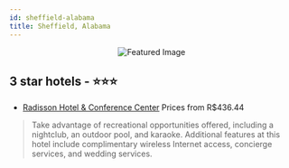 ```yaml
---
id: sheffield-alabama
title: Sheffield, Alabama
---
```


<center><img src="https://i.travelapi.com/hotels/1000000/10000/8600/8599/e70761df_z.jpg" alt="Featured Image" /></center>


##  3 star hotels - ⭐️⭐️⭐️

-    [Radisson Hotel & Conference Center](https://us.hurb.com/hotels/sheffield/radisson-hotel-conference-center-JNP-JP758029?cmp=18055) Prices from R$436.44
   > Take advantage of recreational opportunities offered, including a nightclub, an outdoor pool, and karaoke. Additional features at this hotel include complimentary wireless Internet access, concierge services, and wedding services.
